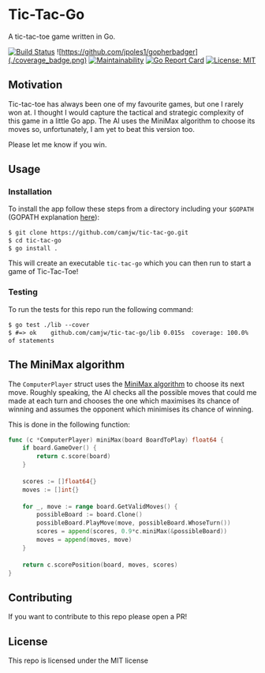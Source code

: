 # Tic-Tac-Go
A tic-tac-toe game written in Go.

[![Build Status](https://travis-ci.com/camjw/tic-tac-go.svg?branch=master)](https://travis-ci.com/camjw/tic-tac-go)
![https://github.com/jpoles1/gopherbadger](./coverage_badge.png)
[![Maintainability](https://api.codeclimate.com/v1/badges/8ec28b43d94ce48ff7c9/maintainability)](https://codeclimate.com/github/camjw/tic-tac-go/maintainability)
[![Go Report Card](https://goreportcard.com/badge/github.com/camjw/tic-tac-go)](https://goreportcard.com/report/github.com/camjw/tic-tac-go)
[![License: MIT](https://img.shields.io/badge/License-MIT-yellow.svg)](https://opensource.org/licenses/MIT)

## Motivation

Tic-tac-toe has always been one of my favourite games, but one I rarely won at. I thought I would capture the tactical and strategic complexity of this game in a little Go app. The AI uses the MiniMax algorithm to choose its moves so, unfortunately, I am yet to beat this version too.

Please let me know if you win.

## Usage
### Installation

To install the app follow these steps from a directory including your `$GOPATH` (GOPATH explanation [here](https://golang.org/doc/code.html)):

```
$ git clone https://github.com/camjw/tic-tac-go.git
$ cd tic-tac-go
$ go install .
```

This will create an executable `tic-tac-go` which you can then run to start a game of Tic-Tac-Toe!

### Testing

To run the tests for this repo run the following command:
```
$ go test ./lib --cover
$ #=> ok  	github.com/camjw/tic-tac-go/lib	0.015s	coverage: 100.0% of statements
```
## The MiniMax algorithm

The `ComputerPlayer` struct uses the [MiniMax algorithm](https://en.wikipedia.org/wiki/Minimax) to choose its next move. Roughly speaking, the AI checks all the possible moves that could me made at each turn and chooses the one which maximises its chance of winning and assumes the opponent which minimises its chance of winning.

This is done in the following function:

```go
func (c *ComputerPlayer) miniMax(board BoardToPlay) float64 {
	if board.GameOver() {
		return c.score(board)
	}

	scores := []float64{}
	moves := []int{}

	for _, move := range board.GetValidMoves() {
		possibleBoard := board.Clone()
		possibleBoard.PlayMove(move, possibleBoard.WhoseTurn())
		scores = append(scores, 0.9*c.miniMax(&possibleBoard))
		moves = append(moves, move)
	}

	return c.scorePosition(board, moves, scores)
}
```
## Contributing

If you want to contribute to this repo please open a PR!

## License

This repo is licensed under the MIT license
